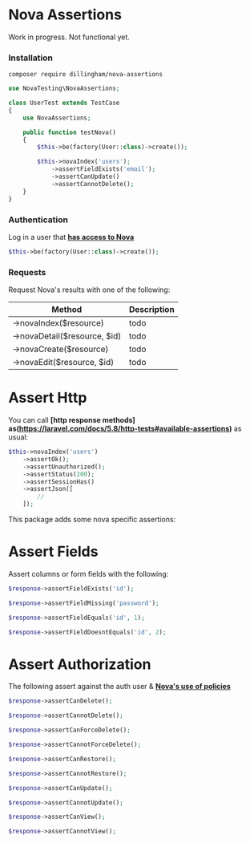 # Nova Assertions

Work in progress. Not functional yet.

### Installation

```
composer require dillingham/nova-assertions
```
```php
use NovaTesting\NovaAssertions;

class UserTest extends TestCase
{
    use NovaAssertions;

    public function testNova()
    {
        $this->be(factory(User::class)->create());

        $this->novaIndex('users');
            ->assertFieldExists('email');
            ->assertCanUpdate()
            ->assertCannotDelete();
    }
}
```

### Authentication
Log in a user that **[has access to Nova](https://nova.laravel.com/docs/2.0/installation.html#authorizing-nova)**
```php
$this->be(factory(User::class)->create());
```

### Requests

Request Nova's results with one of the following:

| Method | Description |
| - | - |
| ->novaIndex($resource) | todo |
| ->novaDetail($resource, $id) | todo |
| ->novaCreate($resource) | todo |
| ->novaEdit($resource, $id) | todo |

# Assert Http
You can call **[http response methods] as(https://laravel.com/docs/5.8/http-tests#available-assertions)** as usual:

```php
$this->novaIndex('users')
    ->assertOk();
    ->assertUnauthorized();
    ->assertStatus(200);
    ->assertSessionHas()
    ->assertJson([
        //
    ]);
```

This package adds some nova specific assertions:

# Assert Fields

Assert columns or form fields with the following:

```php
$response->assertFieldExists('id');
```
```php
$response->assertFieldMissing('password');
```
```php
$response->assertFieldEquals('id', 1);
```
```php
$response->assertFieldDoesntEquals('id', 2);
```

# Assert Authorization

The following assert against the auth user & **[Nova's use of policies](https://nova.laravel.com/docs/2.0/resources/authorization.html#authorization)**

```php
$response->assertCanDelete();
```
```php
$response->assertCannotDelete();
```
```php
$response->assertCanForceDelete();
```
```php
$response->assertCannotForceDelete();
```
```php
$response->assertCanRestore();
```
```php
$response->assertCannotRestore();
```
```php
$response->assertCanUpdate();
```
```php
$response->assertCannotUpdate();
```
```php
$response->assertCanView();
```
```php
$response->assertCannotView();
```